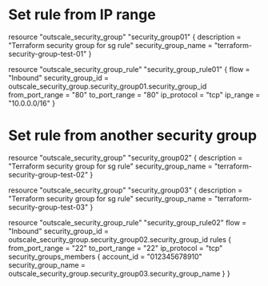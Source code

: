 # Set rule from IP range

resource "outscale_security_group" "security_group01" {
  description         = "Terraform security group for sg rule"
  security_group_name = "terraform-security-group-test-01"
}

resource "outscale_security_group_rule" "security_group_rule01" {
  flow              = "Inbound"
  security_group_id = outscale_security_group.security_group01.security_group_id
  from_port_range   = "80"
  to_port_range     = "80"
  ip_protocol       = "tcp"
  ip_range          = "10.0.0.0/16"
}

# Set rule from another security group

resource "outscale_security_group" "security_group02" {
    description         = "Terraform security group for sg rule"
    security_group_name = "terraform-security-group-test-02"
}

resource "outscale_security_group" "security_group03" {
    description         = "Terraform security group for sg rule"
    security_group_name = "terraform-security-group-test-03"
}

resource "outscale_security_group_rule" "security_group_rule02" 
    flow              = "Inbound"
    security_group_id = outscale_security_group.security_group02.security_group_id
    rules {
     from_port_range   = "22"
     to_port_range     = "22"
     ip_protocol       = "tcp"
     security_groups_members {
        account_id          =  "012345678910"
        security_group_name = outscale_security_group.security_group03.security_group_name
       }
     }